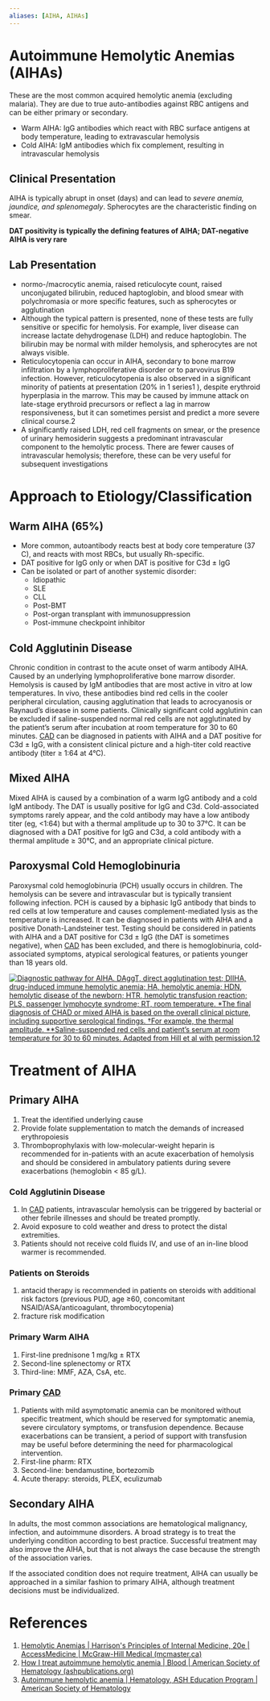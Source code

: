 ```yaml
---
aliases: [AIHA, AIHAs]
---
```

# Autoimmune Hemolytic Anemias (AIHAs)
These are the most common acquired hemolytic anemia (excluding malaria). They are due to true auto-antibodies against RBC antigens and can be either primary or secondary.

- Warm AIHA: IgG antibodies which react with RBC surface antigens at body temperature, leading to extravascular hemolysis
- Cold AIHA: IgM antibodies which fix complement, resulting in intravascular hemolysis

## Clinical Presentation
AIHA is typically abrupt in onset (days) and can lead to *severe anemia, jaundice, and splenomegaly*. Spherocytes are the characteristic finding on smear.

**DAT positivity is typically the defining features of AIHA; DAT-negative AIHA is very rare**

## Lab Presentation
- normo-/macrocytic anemia, raised reticulocyte count, raised unconjugated bilirubin, reduced haptoglobin, and blood smear with polychromasia or more specific features, such as spherocytes or agglutination
- Although the typical pattern is presented, none of these tests are fully sensitive or specific for hemolysis. For example, liver disease can increase lactate dehydrogenase (LDH) and reduce haptoglobin. The bilirubin may be normal with milder hemolysis, and spherocytes are not always visible.
- Reticulocytopenia can occur in AIHA, secondary to bone marrow infiltration by a lymphoproliferative disorder or to parvovirus B19 infection. However, reticulocytopenia is also observed in a significant minority of patients at presentation (20% in 1 series1 ), despite erythroid hyperplasia in the marrow. This may be caused by immune attack on late-stage erythroid precursors or reflect a lag in marrow responsiveness, but it can sometimes persist and predict a more severe clinical course.2
- A significantly raised LDH, red cell fragments on smear, or the presence of urinary hemosiderin suggests a predominant intravascular component to the hemolytic process. There are fewer causes of intravascular hemolysis; therefore, these can be very useful for subsequent investigations

# Approach to Etiology/Classification
## Warm AIHA (65%)
- More common, autoantibody reacts best at body core temperature (37 C), and reacts with most RBCs, but usually Rh-specific.
- DAT positive for IgG only or when DAT is positive for C3d ± IgG
- Can be isolated or part of another systemic disorder:
	- Idiopathic
	- SLE
	- CLL
	- Post-BMT
	- Post-organ transplant with immunosuppression
	- Post-immune checkpoint inhibitor

## Cold Agglutinin Disease
Chronic condition in contrast to the acute onset of warm antibody AIHA. Caused by an underlying lymphoproliferative bone marrow disorder. Hemolysis is caused by IgM antibodies that are most active in vitro at low temperatures. In vivo, these antibodies bind red cells in the cooler peripheral circulation, causing agglutination that leads to acrocyanosis or Raynaud’s disease in some patients. Clinically significant cold agglutinin can be excluded if saline-suspended normal red cells are not agglutinated by the patient’s serum after incubation at room temperature for 30 to 60 minutes. [CAD](../Cardiology/Ischemic%20Heart%20Disease/Chronic%20Coronary%20Syndrome.md) can be diagnosed in patients with AIHA and a DAT positive for C3d ± IgG, with a consistent clinical picture and a high-titer cold reactive antibody (titer ≥ 1:64 at 4°C).

## Mixed AIHA
Mixed AIHA is caused by a combination of a warm IgG antibody and a cold IgM antibody. The DAT is usually positive for IgG and C3d. Cold-associated symptoms rarely appear, and the cold antibody may have a low antibody titer (eg, <1:64) but with a thermal amplitude up to 30 to 37°C. It can be diagnosed with a DAT positive for IgG and C3d, a cold antibody with a thermal amplitude ≥ 30°C, and an appropriate clinical picture.

## Paroxysmal Cold Hemoglobinuria
Paroxysmal cold hemoglobinuria (PCH) usually occurs in children. The hemolysis can be severe and intravascular but is typically transient following infection. PCH is caused by a biphasic IgG antibody that binds to red cells at low temperature and causes complement-mediated lysis as the temperature is increased. It can be diagnosed in patients with AIHA and a positive Donath-Landsteiner test. Testing should be considered in patients with AIHA and a DAT positive for C3d ± IgG (the DAT is sometimes negative), when [CAD](../Cardiology/Ischemic%20Heart%20Disease/Chronic%20Coronary%20Syndrome.md) has been excluded, and there is hemoglobinuria, cold-associated symptoms, atypical serological features, or patients younger than 18 years old.

[![Diagnostic pathway for AIHA. DAggT, direct agglutination test; DIIHA, drug-induced immune hemolytic anemia; HA, hemolytic anemia; HDN, hemolytic disease of the newborn; HTR, hemolytic transfusion reaction; PLS, passenger lymphocyte syndrome; RT, room temperature. *The final diagnosis of CHAD or mixed AIHA is based on the overall clinical picture, including supportive serological findings. †For example, the thermal amplitude. **Saline-suspended red cells and patient’s serum at room temperature for 30 to 60 minutes. Adapted from Hill et al with permission.12](https://ash.silverchair-cdn.com/ash/content_public/journal/hematology/2018/1/10.1182_asheducation-2018.1.382/2/hem01853f2.png?Expires=1679190953&Signature=pv4EnkstaedPL9fFfxGix7bEQzSZuHnaU0IeoKhfyvF5cEnnJ7NHunVXYgq7UHwEnoVUwM8c6ThHRCsuX010cIcKqDMFyfFU9CuHb0gSCvmykxDgXQnDartlN2YdonzOpPKJ9oxgH~NUQKikmj3x2DuEdhapkAFFxHTESC2IEcwLtj-2jkLsXbT2KOMUQns-4vwo2yR7XOf-g~NWCqqm83VsS5MvJp52lI1LvQZJESUDpsG3junh-zpjBDMccXpSiBWnw71csyizGB7x5vQBa-dolAsUa7pGsN5KBIqPn1fNHqExavcyd9Znc4bRCDFRiAQM8-lOLXbETfROmCI5HA__&Key-Pair-Id=APKAIE5G5CRDK6RD3PGA)](https://ash.silverchair-cdn.com/ash/content_public/journal/hematology/2018/1/10.1182_asheducation-2018.1.382/2/hem01853f2.png?Expires=1679190953&Signature=pv4EnkstaedPL9fFfxGix7bEQzSZuHnaU0IeoKhfyvF5cEnnJ7NHunVXYgq7UHwEnoVUwM8c6ThHRCsuX010cIcKqDMFyfFU9CuHb0gSCvmykxDgXQnDartlN2YdonzOpPKJ9oxgH~NUQKikmj3x2DuEdhapkAFFxHTESC2IEcwLtj-2jkLsXbT2KOMUQns-4vwo2yR7XOf-g~NWCqqm83VsS5MvJp52lI1LvQZJESUDpsG3junh-zpjBDMccXpSiBWnw71csyizGB7x5vQBa-dolAsUa7pGsN5KBIqPn1fNHqExavcyd9Znc4bRCDFRiAQM8-lOLXbETfROmCI5HA__&Key-Pair-Id=APKAIE5G5CRDK6RD3PGA)

# Treatment of AIHA
## Primary AIHA
1. Treat the identified underlying cause
2. Provide folate supplementation to match the demands of increased erythropoiesis
3. Thromboprophylaxis with low-molecular-weight heparin is recommended for in-patients with an acute exacerbation of hemolysis and should be considered in ambulatory patients during severe exacerbations (hemoglobin < 85 g/L).

### Cold Agglutinin Disease
1. In [CAD](../Cardiology/Ischemic%20Heart%20Disease/Chronic%20Coronary%20Syndrome.md) patients, intravascular hemolysis can be triggered by bacterial or other febrile illnesses and should be treated promptly.
2. Avoid exposure to cold weather and dress to protect the distal extremities.
3. Patients should not receive cold fluids IV, and use of an in-line blood warmer is recommended.

### Patients on Steroids
1. antacid therapy is recommended in patients on steroids with additional risk factors (previous PUD, age ≥60, concomitant NSAID/ASA/anticoagulant, thrombocytopenia)
2. fracture risk modification

### Primary Warm AIHA
1. First-line prednisone 1 mg/kg ± RTX
2. Second-line splenectomy or RTX
3. Third-line: MMF, AZA, CsA, etc.

### Primary [CAD](../Cardiology/Ischemic%20Heart%20Disease/Chronic%20Coronary%20Syndrome.md)
1. Patients with mild asymptomatic anemia can be monitored without specific treatment, which should be reserved for symptomatic anemia, severe circulatory symptoms, or transfusion dependence. Because exacerbations can be transient, a period of support with transfusion may be useful before determining the need for pharmacological intervention.
2. First-line pharm: RTX
3. Second-line: bendamustine, bortezomib
4. Acute therapy: steroids, PLEX, eculizumab

## Secondary AIHA
In adults, the most common associations are hematological malignancy, infection, and autoimmune disorders. A broad strategy is to treat the underlying condition according to best practice. Successful treatment may also improve the AIHA, but that is not always the case because the strength of the association varies.

If the associated condition does not require treatment, AIHA can usually be approached in a similar fashion to primary AIHA, although treatment decisions must be individualized.

# References
1. [Hemolytic Anemias | Harrison's Principles of Internal Medicine, 20e | AccessMedicine | McGraw-Hill Medical (mcmaster.ca)](https://accessmedicine-mhmedical-com.libaccess.lib.mcmaster.ca/content.aspx?sectionid=192017418&bookid=2129#196889486)
2.  [How I treat autoimmune hemolytic anemia | Blood | American Society of Hematology (ashpublications.org)](https://ashpublications.org/blood/article/129/22/2971/36045/How-I-treat-autoimmune-hemolytic-anemia)
3. [Autoimmune hemolytic anemia | Hematology, ASH Education Program | American Society of Hematology](https://ashpublications.org/hematology/article/2018/1/382/277583/Autoimmune-hemolytic-anemia)